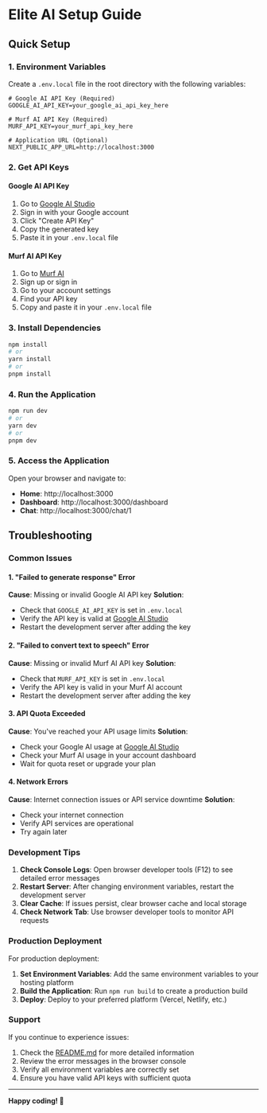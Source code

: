 # Elite AI Setup Guide

## Quick Setup

### 1. Environment Variables

Create a `.env.local` file in the root directory with the following variables:

```env
# Google AI API Key (Required)
GOOGLE_AI_API_KEY=your_google_ai_api_key_here

# Murf AI API Key (Required)
MURF_API_KEY=your_murf_api_key_here

# Application URL (Optional)
NEXT_PUBLIC_APP_URL=http://localhost:3000
```

### 2. Get API Keys

#### Google AI API Key
1. Go to [Google AI Studio](https://makersuite.google.com/app/apikey)
2. Sign in with your Google account
3. Click "Create API Key"
4. Copy the generated key
5. Paste it in your `.env.local` file

#### Murf AI API Key
1. Go to [Murf AI](https://murf.ai/)
2. Sign up or sign in
3. Go to your account settings
4. Find your API key
5. Copy and paste it in your `.env.local` file

### 3. Install Dependencies

```bash
npm install
# or
yarn install
# or
pnpm install
```

### 4. Run the Application

```bash
npm run dev
# or
yarn dev
# or
pnpm dev
```

### 5. Access the Application

Open your browser and navigate to:
- **Home**: http://localhost:3000
- **Dashboard**: http://localhost:3000/dashboard
- **Chat**: http://localhost:3000/chat/1

## Troubleshooting

### Common Issues

#### 1. "Failed to generate response" Error
**Cause**: Missing or invalid Google AI API key
**Solution**: 
- Check that `GOOGLE_AI_API_KEY` is set in `.env.local`
- Verify the API key is valid at [Google AI Studio](https://makersuite.google.com/app/apikey)
- Restart the development server after adding the key

#### 2. "Failed to convert text to speech" Error
**Cause**: Missing or invalid Murf AI API key
**Solution**:
- Check that `MURF_API_KEY` is set in `.env.local`
- Verify the API key is valid in your Murf AI account
- Restart the development server after adding the key

#### 3. API Quota Exceeded
**Cause**: You've reached your API usage limits
**Solution**:
- Check your Google AI usage at [Google AI Studio](https://makersuite.google.com/app/apikey)
- Check your Murf AI usage in your account dashboard
- Wait for quota reset or upgrade your plan

#### 4. Network Errors
**Cause**: Internet connection issues or API service downtime
**Solution**:
- Check your internet connection
- Verify API services are operational
- Try again later

### Development Tips

1. **Check Console Logs**: Open browser developer tools (F12) to see detailed error messages
2. **Restart Server**: After changing environment variables, restart the development server
3. **Clear Cache**: If issues persist, clear browser cache and local storage
4. **Check Network Tab**: Use browser developer tools to monitor API requests

### Production Deployment

For production deployment:

1. **Set Environment Variables**: Add the same environment variables to your hosting platform
2. **Build the Application**: Run `npm run build` to create a production build
3. **Deploy**: Deploy to your preferred platform (Vercel, Netlify, etc.)

### Support

If you continue to experience issues:

1. Check the [README.md](README.md) for more detailed information
2. Review the error messages in the browser console
3. Verify all environment variables are correctly set
4. Ensure you have valid API keys with sufficient quota

---

**Happy coding! 🚀** 